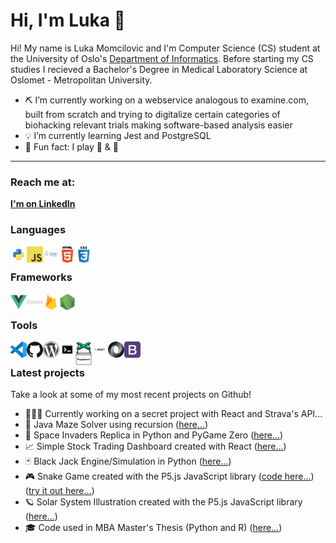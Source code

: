 # Hi, I'm Luka 👋

Hi! My name is Luka Momcilovic and I'm Computer Science (CS) student at the University of Oslo's [Department of Informatics](https://www.mn.uio.no/ifi/english/). Before starting my CS studies I recieved a Bachelor's Degree in Medical Laboratory Science at Oslomet - Metropolitan University.

- ⛏ I’m currently working on a webservice analogous to examine.com, built from scratch and trying to digitalize certain categories of biohacking relevant trials making software-based analysis easier
- 💡 I’m currently learning Jest and PostgreSQL
- 🎨 Fun fact: I play 🎾 & 🎹

---

### Reach me at:
<strong><a href='https://www.linkedin.com/in/luka-momcilovic-835b37194/'>I'm on LinkedIn</a></strong>

### Languages
<img align="left" alt="Python" width="26px" src="./icons/python.png" />
<img align="left" alt="JavaScript" width="26px" src="./icons/javascript.png" />
<img align="left" alt="Java" width="26px" src="./icons/java.png" />
<img align="left" alt="HTML5" width="26px" src="./icons/html.png" />
<img align="left" alt="CSS3" width="26px" src="./icons/css.png" />
<br>

### Frameworks
<img align="left" alt="Vue" width="26px" src="./icons/vue.png" />
<img align="left" alt="Express" width="26px" src="./icons/express.png" />
<img align="left" alt="Firebase" width="26px" src="./icons/firebase.png" />
<img align="left" alt="Node.js" width="26px" src="./icons/nodejs.png" />
<br>

### Tools
<img align="left" alt="Visual Studio Code" width="26px" src="https://raw.githubusercontent.com/github/explore/80688e429a7d4ef2fca1e82350fe8e3517d3494d/topics/visual-studio-code/visual-studio-code.png" />
<img align="left" alt="GitHub" width="26px" src="https://raw.githubusercontent.com/github/explore/78df643247d429f6cc873026c0622819ad797942/topics/github/github.png" />
<img align="left" alt="Wordpress" width="26px" src="./icons/wordpress.png" />
<img align="left" alt="Terminal" width="26px" src="./icons/cli.png" />
<img align="left" alt="Puppeteer" width="26px" src="./icons/puppeteer.png" />
<img align="left" alt="jQuery" width="26px" src="./icons/jquery.png" />
<img align="left" alt="JSON" width="26px" src="./icons/json.png" />
<img align="left" alt="Bootstrap" width="26px" src="./icons/bootstrap.png" />

<br>

### Latest projects
Take a look at some of my most recent projects on Github!

- 👨🏻‍💼 Currently working on a secret project with React and Strava's API...
- 🧠 Java Maze Solver using recursion ([here...](https://github.com/sondreandersen96/mazeSolverJava))
- 👾 Space Invaders Replica in Python and PyGame Zero ([here...](https://github.com/sondreandersen96/space_invaders)) 
- 📈 Simple Stock Trading Dashboard created with React ([here...](https://github.com/sondreandersen96/obx_chart_front_end))
- 🃏 Black Jack Engine/Simulation in Python ([here...](https://github.com/sondreandersen96/black_jack_simulation))
- 🎮 Snake Game created with the P5.js JavaScript library ([code here...](https://github.com/sondreandersen96/simple_snake_p5_js)) ([try it out here...](https://sondreandersen96.github.io/simple_snake_p5_js/index.html))
- 🪐 Solar System Illustration created with the P5.js JavaScript library ([here...](https://github.com/sondreandersen96/p5_js---Solar-System-Illustration))
- 🎓 Code used in MBA Master's Thesis (Python and R) ([here...](https://github.com/sondreandersen96/masters_thesis_code))






<!--

Here are some ideas to get you started:

- 🔭 I’m currently working on ...
- 🌱 I’m currently learning ...
- 👯 I’m looking to collaborate on ...
- 🤔 I’m looking for help with ...
- 💬 Ask me about ...
- 📫 How to reach me: ...
- 😄 Pronouns: ...
- ⚡ Fun fact: ...


<a href="mailto:me@mail.com">📬 E-mail</a></strong>
-->
